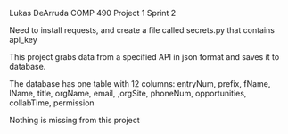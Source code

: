 Lukas DeArruda 
COMP 490 Project 1 Sprint 2

Need to install requests, and create a file called secrets.py that 
contains api_key

This project grabs data from a specified API in json format and saves it to database. 

The database has one table with 12 columns: 
entryNum, prefix, fName, lName, title, orgName, email, ,orgSite, phoneNum, opportunities, collabTime, permission

Nothing is missing from this project

